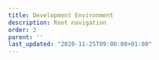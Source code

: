```yaml
---
title: Development Environment
description: Root navigation
order: 2
parent: ''
last_updated: "2020-11-25T09:00:00+01:00"
---
```

